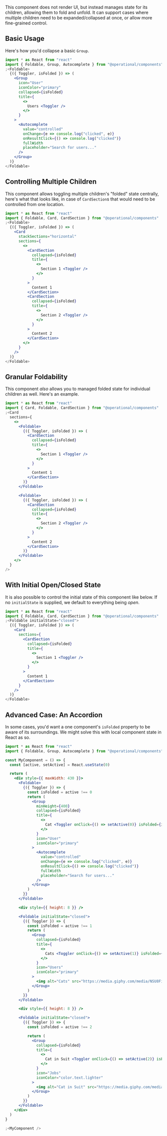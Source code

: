 This component does not render UI, but instead manages state for its children, allowing them to fold and unfold. It can support cases where multiple children need to be expanded/collapsed at once, or allow more fine-grained control.

## Basic Usage

Here's how you'd collapse a basic `Group`.

```jsx
import * as React from "react"
import { Foldable, Group, Autocomplete } from "@operational/components"
;<Foldable>
  {({ Toggler, isFolded }) => (
    <Group
      icon="User"
      iconColor="primary"
      collapsed={isFolded}
      title={
        <>
          Users <Toggler />
        </>
      }
    >
      <Autocomplete
        value="controlled"
        onChange={e => console.log("clicked", e)}
        onResultClick={() => console.log("clicked")}
        fullWidth
        placeholder="Search for users..."
      />
    </Group>
  )}
</Foldable>
```

## Controlling Multiple Children

This component allows toggling multiple children's "folded" state centrally, here's what that looks like, in case of `CardSection`s that would need to be controlled from one location.

```jsx
import * as React from "react"
import { Foldable, Card, CardSection } from "@operational/components"
;<Foldable>
  {({ Toggler, isFolded }) => (
    <Card
      stackSections="horizontal"
      sections={
        <>
          <CardSection
            collapsed={isFolded}
            title={
              <>
                Section 1 <Toggler />
              </>
            }
          >
            Content 1
          </CardSection>
          <CardSection
            collapsed={isFolded}
            title={
              <>
                Section 2 <Toggler />
              </>
            }
          >
            Content 2
          </CardSection>
        </>
      }
    />
  )}
</Foldable>
```

## Granular Foldability

This component _also_ allows you to managed folded state for individual children as well. Here's an example.

```jsx
import * as React from "react"
import { Card, Foldable, CardSection } from "@operational/components"
;<Card
  sections={
    <>
      <Foldable>
        {({ Toggler, isFolded }) => (
          <CardSection
            collapsed={isFolded}
            title={
              <>
                Section 1 <Toggler />
              </>
            }
          >
            Content 1
          </CardSection>
        )}
      </Foldable>

      <Foldable>
        {({ Toggler, isFolded }) => (
          <CardSection
            collapsed={isFolded}
            title={
              <>
                Section 2 <Toggler />
              </>
            }
          >
            Content 2
          </CardSection>
        )}
      </Foldable>
    </>
  }
/>
```

## With Initial Open/Closed State

It is also possible to control the initial state of this component like below. If no `initialState` is supplied, we default to everything being _open_.

```jsx
import * as React from "react"
import { Foldable, Card, CardSection } from "@operational/components"
;<Foldable initialState="closed">
  {({ Toggler, isFolded }) => (
    <Card
      sections={
        <CardSection
          collapsed={isFolded}
          title={
            <>
              Section 1 <Toggler />
            </>
          }
        >
          Content 1
        </CardSection>
      }
    />
  )}
</Foldable>
```

## Advanced Case: An Accordion

In some cases, you'd want a one component's `isFolded` property to be aware of its surroundings. We might solve this with local component state in React as so.

```jsx
import * as React from "react"
import { Foldable, Group, Autocomplete } from "@operational/components"

const MyComponent = () => {
  const [active, setActive] = React.useState(0)

  return (
    <div style={{ maxWidth: 430 }}>
      <Foldable>
        {({ Toggler }) => {
          const isFolded = active !== 0
          return (
            <Group
              minHeight={400}
              collapsed={isFolded}
              title={
                <>
                  Cat <Toggler onClick={() => setActive(0)} isFolded={isFolded} />
                </>
              }
              icon="User"
              iconColor="primary"
            >
              <Autocomplete
                value="controlled"
                onChange={e => console.log("clicked", e)}
                onResultClick={() => console.log("clicked")}
                fullWidth
                placeholder="Search for users..."
              />
            </Group>
          )
        }}
      </Foldable>

      <div style={{ height: 8 }} />

      <Foldable initialState="closed">
        {({ Toggler }) => {
          const isFolded = active !== 1
          return (
            <Group
              collapsed={isFolded}
              title={
                <>
                  Cats <Toggler onClick={() => setActive(1)} isFolded={isFolded} />
                </>
              }
              icon="Users"
              iconColor="primary"
            >
              <img alt="Cats" src="https://media.giphy.com/media/NSU8FiU2QXYc0/giphy.gif" />
            </Group>
          )
        }}
      </Foldable>

      <div style={{ height: 8 }} />

      <Foldable initialState="closed">
        {({ Toggler }) => {
          const isFolded = active !== 2

          return (
            <Group
              collapsed={isFolded}
              title={
                <>
                  Cat in Suit <Toggler onClick={() => setActive(2)} isFolded={isFolded} />
                </>
              }
              icon="Jobs"
              iconColor="color.text.lighter"
            >
              <img alt="Cat in Suit" src="https://media.giphy.com/media/L0HAj70HJ3A6A/giphy.gif" />
            </Group>
          )
        }}
      </Foldable>
    </div>
  )
}

;<MyComponent />
```
